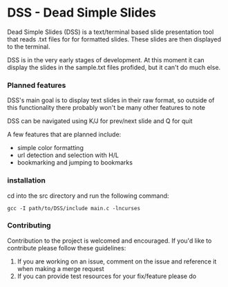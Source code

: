 # DSS - Dead Simple Slides

Dead Simple Slides (DSS) is a text/terminal based slide presentation tool that reads .txt files for for formatted slides. These slides are then displayed to the terminal.

DSS is in the very early stages of development. At this moment it can display the slides in the sample.txt files profided, but it can't do much else. 

### Planned features

DSS's main goal is to display text slides in their raw format, so outside of this functionality there probably won't be many other features to note

DSS can be navigated using K/J for prev/next slide and Q for quit

A few features that are planned include:
+ simple color formatting
+ url detection and selection with H/L
+ bookmarking and jumping to bookmarks 

### installation

cd into the src directory and run the following command:

`gcc -I path/to/DSS/include main.c -lncurses`

### Contributing

Contribution to the project is welcomed and encouraged. If you'd like to contribute please follow these guidelines:
1. If you are working on an issue, comment on the issue and reference it when making a merge request
2. If you can provide test resources for your fix/feature please do
